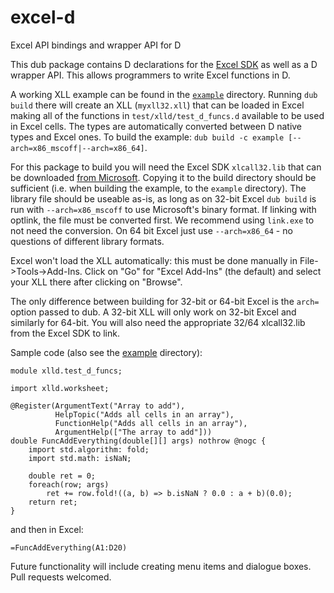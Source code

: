 # excel-d

Excel API bindings and wrapper API for D

This dub package contains D declarations for the [Excel SDK](https://msdn.microsoft.com/en-us/library/office/bb687883.aspx)
 as well as a D wrapper API. This allows programmers to write Excel functions in D.

A working XLL example can be found in the [`example`](example)
directory. Running `dub build` there will create an XLL
(`myxll32.xll`) that can be loaded in Excel making all of the
functions in `test/xlld/test_d_funcs.d` available to be used in Excel
cells. The types are automatically converted between D native types
and Excel ones.  To build the example: `dub build -c example [--arch=x86_mscoff|--arch=x86_64]`.

For this package to build you will need the Excel SDK `xlcall32.lib`
that can be downloaded [from Microsoft](http://go.microsoft.com/fwlink/?LinkID=251082&clcid=0x409).
Copying it to the build directory should be sufficient
(i.e. when building the example, to the `example` directory).
The library file should be useable as-is, as long as on 32-bit Excel `dub build` is run with
`--arch=x86_mscoff` to use Microsoft's binary format. If linking with optlink, the file must
be converted first.  We recommend using `link.exe` to not need the conversion.  On 64 bit Excel
just use `--arch=x86_64` - no questions of different library formats.

Excel won't load the XLL automatically: this must be done manually in File->Tools->Add-Ins.
Click on "Go" for "Excel Add-Ins" (the default) and select your XLL there after clicking on
"Browse".

The only difference between building for 32-bit or 64-bit Excel is the `arch=` option passed
to dub. A 32-bit XLL will only work on 32-bit Excel and similarly for 64-bit. You will also
need the appropriate 32/64 xlcall32.lib from the Excel SDK to link.

Sample code (also see the [example](example) directory):


	module xlld.test_d_funcs;

	import xlld.worksheet;

	@Register(ArgumentText("Array to add"),
	          HelpTopic("Adds all cells in an array"),
	          FunctionHelp("Adds all cells in an array"),
	          ArgumentHelp(["The array to add"]))
	double FuncAddEverything(double[][] args) nothrow @nogc {
	    import std.algorithm: fold;
	    import std.math: isNaN;

	    double ret = 0;
	    foreach(row; args)
	        ret += row.fold!((a, b) => b.isNaN ? 0.0 : a + b)(0.0);
	    return ret;
	}


and then in Excel:

`=FuncAddEverything(A1:D20)`

Future functionality will include creating menu items and dialogue boxes.  Pull requests welcomed.
